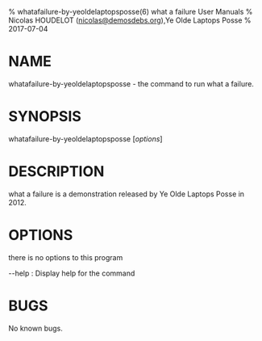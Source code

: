 % whatafailure-by-yeoldelaptopsposse(6) what a failure User Manuals
% Nicolas HOUDELOT (nicolas@demosdebs.org),Ye Olde Laptops Posse
% 2017-07-04

# NAME
whatafailure-by-yeoldelaptopsposse - the command to run what a failure.

# SYNOPSIS
whatafailure-by-yeoldelaptopsposse [*options*]

# DESCRIPTION
what a failure is a demonstration released by Ye Olde Laptops Posse in 2012.

# OPTIONS
there is no options to this program

\--help
:   Display help for the command

# BUGS
No known bugs.
